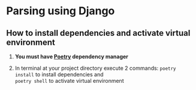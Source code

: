 # Parsing using Django

## How to install dependencies and activate virtual environment

1. **You must have [Poetry](https://python-poetry.org/) dependency manager**

2. In terminal at your project directory execute 2 commands:
`poetry install` to install dependencies and   
`poetry shell` to activate virtual environment 

